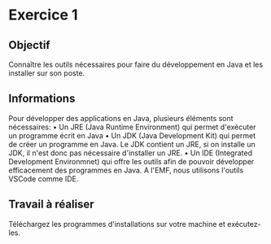 # Exercice 1

## Objectif
Connaître les outils nécessaires pour faire du développement en Java et les installer sur son poste.

## Informations
Pour développer des applications en Java, plusieurs éléments sont nécessaires:
•	Un JRE (Java Runtime Environment) qui permet d'exécuter un programme écrit en Java
•	Un JDK (Java Development Kit) qui permet de créer un programme en Java. Le JDK contient un JRE, si on installe un JDK, il n'est donc pas nécessaire d'installer un JRE.
•	Un IDE (Integrated Development Environmnet) qui offre les outils afin de pouvoir développer efficacement des programmes en Java. A l'EMF, nous utilisons l'outils VSCode comme IDE.

## Travail à réaliser
Téléchargez les programmes d'installations sur votre machine et exécutez-les. 
